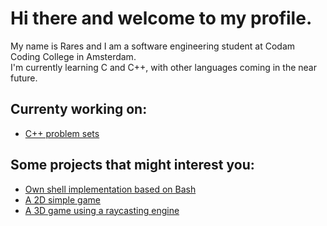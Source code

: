 # Hi there and welcome to my profile.

My name is Rares and I am a software engineering student at Codam Coding College in Amsterdam.<br>
I'm currently learning C and C++, with other languages coming in the near future.

## Currenty working on:
- [C++ problem sets](https://github.com/Zveaga/CPP-Modules)
## Some projects that might interest you:
- [Own shell implementation based on Bash](https://github.com/DscrtDv/Minishell_42)
- [A 2D simple game](https://github.com/Zveaga/so_long)
- [A 3D game using a raycasting engine](https://github.com/Zveaga/Cub_3d) 
<!--
**Zveaga/Zveaga** is a ✨ _special_ ✨ repository because its `README.md` (this file) appears on your GitHub profile.

Here are some ideas to get you started:

- 🔭 I’m currently working on ...
- 🌱 I’m currently learning ...
- 👯 I’m looking to collaborate on ...
- 🤔 I’m looking for help with ...
- 💬 Ask me about ...
- 📫 How to reach me: ...
- 😄 Pronouns: ...
- ⚡ Fun fact: ...
-->
